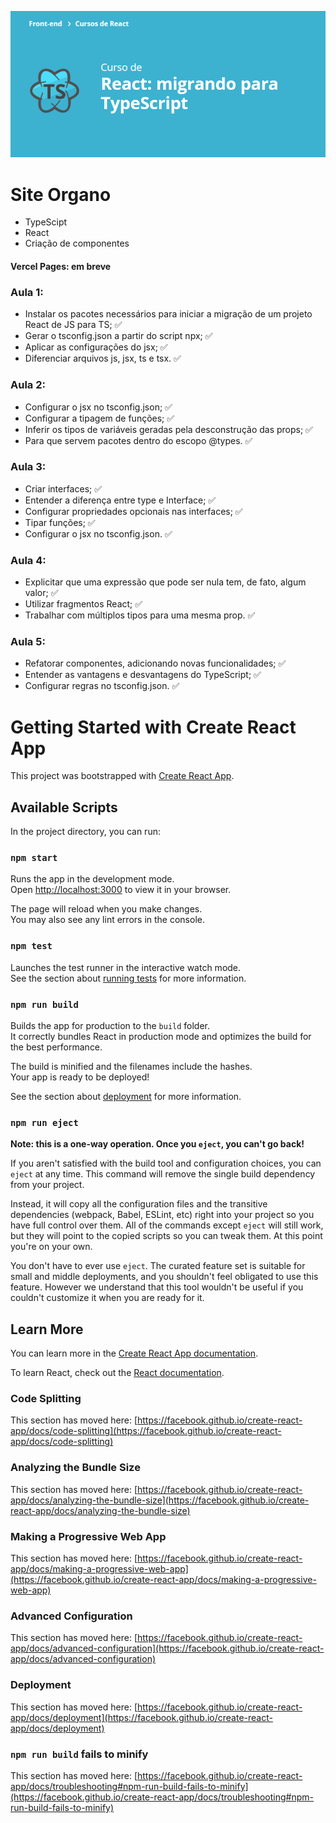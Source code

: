 ![React: migrando para TypeScript](curso.png)

# Site Organo
- TypeScipt
- React
- Criação de componentes

#### Vercel Pages: em breve

### Aula 1:
- Instalar os pacotes necessários para iniciar a migração de um projeto React de JS para TS; :white_check_mark:
- Gerar o tsconfig.json a partir do script npx; :white_check_mark:
- Aplicar as configurações do jsx; :white_check_mark:
- Diferenciar arquivos js, jsx, ts e tsx. :white_check_mark:
### Aula 2:
- Configurar o jsx no tsconfig.json; :white_check_mark:
- Configurar a tipagem de funções; :white_check_mark:
- Inferir os tipos de variáveis geradas pela desconstrução das props; :white_check_mark:
- Para que servem pacotes dentro do escopo @types. :white_check_mark:
### Aula 3:
- Criar interfaces; :white_check_mark:
- Entender a diferença entre type e Interface; :white_check_mark:
- Configurar propriedades opcionais nas interfaces; :white_check_mark:
- Tipar funções; :white_check_mark:
- Configurar o jsx no tsconfig.json. :white_check_mark:
### Aula 4:
- Explicitar que uma expressão que pode ser nula tem, de fato, algum valor; :white_check_mark:
- Utilizar fragmentos React; :white_check_mark:
- Trabalhar com múltiplos tipos para uma mesma prop. :white_check_mark:
### Aula 5:
- Refatorar componentes, adicionando novas funcionalidades; :white_check_mark:
- Entender as vantagens e desvantagens do TypeScript; :white_check_mark:
- Configurar regras no tsconfig.json. :white_check_mark:


# Getting Started with Create React App

This project was bootstrapped with [Create React App](https://github.com/facebook/create-react-app).

## Available Scripts

In the project directory, you can run:

### `npm start`

Runs the app in the development mode.\
Open [http://localhost:3000](http://localhost:3000) to view it in your browser.

The page will reload when you make changes.\
You may also see any lint errors in the console.

### `npm test`

Launches the test runner in the interactive watch mode.\
See the section about [running tests](https://facebook.github.io/create-react-app/docs/running-tests) for more information.

### `npm run build`

Builds the app for production to the `build` folder.\
It correctly bundles React in production mode and optimizes the build for the best performance.

The build is minified and the filenames include the hashes.\
Your app is ready to be deployed!

See the section about [deployment](https://facebook.github.io/create-react-app/docs/deployment) for more information.

### `npm run eject`

**Note: this is a one-way operation. Once you `eject`, you can't go back!**

If you aren't satisfied with the build tool and configuration choices, you can `eject` at any time. This command will remove the single build dependency from your project.

Instead, it will copy all the configuration files and the transitive dependencies (webpack, Babel, ESLint, etc) right into your project so you have full control over them. All of the commands except `eject` will still work, but they will point to the copied scripts so you can tweak them. At this point you're on your own.

You don't have to ever use `eject`. The curated feature set is suitable for small and middle deployments, and you shouldn't feel obligated to use this feature. However we understand that this tool wouldn't be useful if you couldn't customize it when you are ready for it.

## Learn More

You can learn more in the [Create React App documentation](https://facebook.github.io/create-react-app/docs/getting-started).

To learn React, check out the [React documentation](https://reactjs.org/).

### Code Splitting

This section has moved here: [https://facebook.github.io/create-react-app/docs/code-splitting](https://facebook.github.io/create-react-app/docs/code-splitting)

### Analyzing the Bundle Size

This section has moved here: [https://facebook.github.io/create-react-app/docs/analyzing-the-bundle-size](https://facebook.github.io/create-react-app/docs/analyzing-the-bundle-size)

### Making a Progressive Web App

This section has moved here: [https://facebook.github.io/create-react-app/docs/making-a-progressive-web-app](https://facebook.github.io/create-react-app/docs/making-a-progressive-web-app)

### Advanced Configuration

This section has moved here: [https://facebook.github.io/create-react-app/docs/advanced-configuration](https://facebook.github.io/create-react-app/docs/advanced-configuration)

### Deployment

This section has moved here: [https://facebook.github.io/create-react-app/docs/deployment](https://facebook.github.io/create-react-app/docs/deployment)

### `npm run build` fails to minify

This section has moved here: [https://facebook.github.io/create-react-app/docs/troubleshooting#npm-run-build-fails-to-minify](https://facebook.github.io/create-react-app/docs/troubleshooting#npm-run-build-fails-to-minify)
